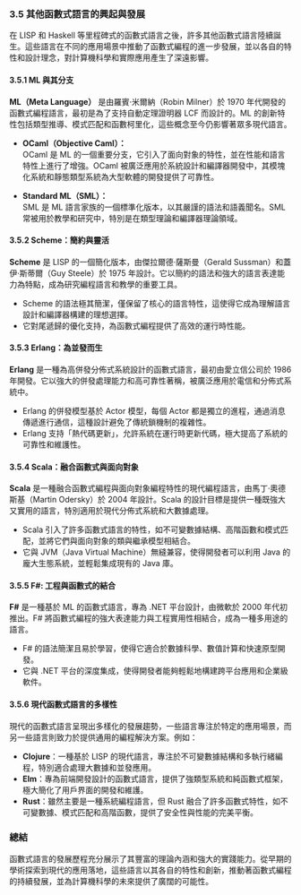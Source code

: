 ### 3.5 其他函數式語言的興起與發展  

在 LISP 和 Haskell 等里程碑式的函數式語言之後，許多其他函數式語言陸續誕生。這些語言在不同的應用場景中推動了函數式編程的進一步發展，並以各自的特性和設計理念，對計算機科學和實際應用產生了深遠影響。

#### 3.5.1 ML 與其分支  

**ML（Meta Language）** 是由羅賓·米爾納（Robin Milner）於 1970 年代開發的函數式編程語言，最初是為了支持自動定理證明器 LCF 而設計的。ML 的創新特性包括類型推導、模式匹配和函數柯里化，這些概念至今仍影響著眾多現代語言。

- **OCaml（Objective Caml）：**  
  OCaml 是 ML 的一個重要分支，它引入了面向對象的特性，並在性能和語言特性上進行了增強。OCaml 被廣泛應用於系統設計和編譯器開發中，其模塊化系統和靜態類型系統為大型軟體的開發提供了可靠性。

- **Standard ML（SML）：**  
  SML 是 ML 語言家族的一個標準化版本，以其嚴謹的語法和語義聞名。SML 常被用於教學和研究中，特別是在類型理論和編譯器理論領域。

#### 3.5.2 Scheme：簡約與靈活  

**Scheme** 是 LISP 的一個簡化版本，由傑拉爾德·薩斯曼（Gerald Sussman）和蓋伊·斯蒂爾（Guy Steele）於 1975 年設計。它以簡約的語法和強大的語言表達能力為特點，成為研究編程語言和教學的重要工具。

- Scheme 的語法極其簡潔，僅保留了核心的語言特性，這使得它成為理解語言設計和編譯器構建的理想選擇。
- 它對尾遞歸的優化支持，為函數式編程提供了高效的運行時性能。

#### 3.5.3 Erlang：為並發而生  

**Erlang** 是一種為高併發分佈式系統設計的函數式語言，最初由愛立信公司於 1986 年開發。它以強大的併發處理能力和高可靠性著稱，被廣泛應用於電信和分佈式系統中。

- Erlang 的併發模型基於 Actor 模型，每個 Actor 都是獨立的進程，通過消息傳遞進行通信，這種設計避免了傳統鎖機制的複雜性。
- Erlang 支持「熱代碼更新」，允許系統在運行時更新代碼，極大提高了系統的可靠性和維護性。

#### 3.5.4 Scala：融合函數式與面向對象  

**Scala** 是一種融合函數式編程與面向對象編程特性的現代編程語言，由馬丁·奧德斯基（Martin Odersky）於 2004 年設計。Scala 的設計目標是提供一種既強大又實用的語言，特別適用於現代分佈式系統和大數據處理。

- Scala 引入了許多函數式語言的特性，如不可變數據結構、高階函數和模式匹配，並將它們與面向對象的類與繼承模型相結合。
- 它與 JVM（Java Virtual Machine）無縫兼容，使得開發者可以利用 Java 的龐大生態系統，並輕鬆集成現有的 Java 庫。

#### 3.5.5 F#: 工程與函數式的結合  

**F#** 是一種基於 ML 的函數式語言，專為 .NET 平台設計，由微軟於 2000 年代初推出。F# 將函數式編程的強大表達能力與工程實用性相結合，成為一種多用途的語言。

- F# 的語法簡潔且易於學習，使得它適合於數據科學、數值計算和快速原型開發。
- 它與 .NET 平台的深度集成，使得開發者能夠輕鬆地構建跨平台應用和企業級軟件。

#### 3.5.6 現代函數式語言的多樣性  

現代的函數式語言呈現出多樣化的發展趨勢，一些語言專注於特定的應用場景，而另一些語言則致力於提供通用的編程解決方案。例如：

- **Clojure**：一種基於 LISP 的現代語言，專注於不可變數據結構和多執行緒編程，特別適合處理大數據和並發應用。
- **Elm**：專為前端開發設計的函數式語言，提供了強類型系統和純函數式框架，極大簡化了用戶界面的開發和維護。
- **Rust**：雖然主要是一種系統編程語言，但 Rust 融合了許多函數式特性，如不可變數據、模式匹配和高階函數，提供了安全性與性能的完美平衡。

### 總結  

函數式語言的發展歷程充分展示了其豐富的理論內涵和強大的實踐能力。從早期的學術探索到現代的應用落地，這些語言以其各自的特性和創新，推動著函數式編程的持續發展，並為計算機科學的未來提供了廣闊的可能性。